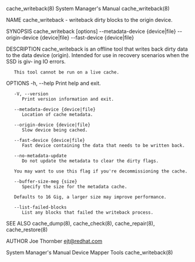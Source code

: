 cache_writeback(8)						    System Manager's Manual						    cache_writeback(8)

NAME
       cache_writeback - writeback dirty blocks to the origin device.

SYNOPSIS
       cache_writeback [options] --metadata-device {device|file} --origin-device {device|file} --fast-device {device|file}

DESCRIPTION
       cache_writeback is an offline tool that writes back dirty data to the data device (origin). Intended for use in recovery scenarios when the SSD is giv‐
       ing IO errors.

       This tool cannot be run on a live cache.

OPTIONS
       -h, --help
	      Print help and exit.

       -V, --version
	      Print version information and exit.

       --metadata-device {device|file}
	      Location of cache metadata.

       --origin-device {device|file}
	      Slow device being cached.

       --fast-device {device|file}
	      Fast device containing the data that needs to be written back.

       --no-metadata-update
	      Do not update the metadata to clear the dirty flags.

	   You may want to use this flag if you're decommissioning the cache.

       --buffer-size-meg {size}
	      Specify the size for the metadata cache.

	   Defaults to 16 Gig, a larger size may improve performance.

       --list-failed-blocks
	      List any blocks that failed the writeback process.

SEE ALSO
       cache_dump(8), cache_check(8), cache_repair(8), cache_restore(8)

AUTHOR
       Joe Thornber <ejt@redhat.com>

System Manager's Manual						      Device Mapper Tools						    cache_writeback(8)
